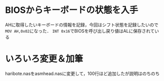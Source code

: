 # BIOSからキーボードの状態を入手

AHに取得したいキーボードの情報を記録，今回はシフト状態を記録したいので`MOV AH,0x02`になった．
`INT 0x16`でBIOSを呼び出し戻り値はALに保存されている

# いろいろ変更＆加筆

haribote.nasをasmhead.nasに変更して，100行ほど追加したが説明はのちのち


